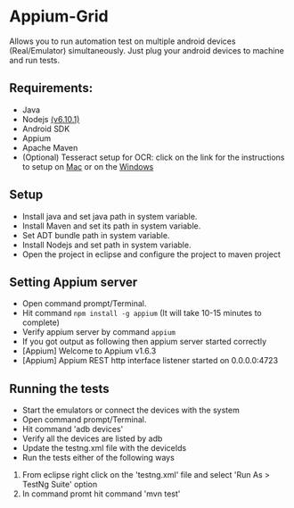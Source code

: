 # Appium-Grid
Allows you to run automation test on multiple android devices (Real/Emulator) simultaneously.
Just plug your android devices to machine and run tests.

## Requirements:
- Java
- Nodejs <a href="https://nodejs.org/en/blog/release/v6.10.1/" target="_blank">(v6.10.1)</a>
- Android SDK
- Appium
- Apache Maven
- (Optional) Tesseract setup for OCR: click on the link for the instructions to setup on <a href="http://emop.tamu.edu/Installing-Tesseract-Mac" target="_blank">Mac</a> or on the <a href="http://emop.tamu.edu/Installing-Tesseract-Windows8" target="_blank">Windows</a>

## Setup
- Install java and set java path in system variable.
- Install Maven and set its path in system variable.
- Set ADT bundle path in system variable.
- Install Nodejs and set path in system variable.
- Open the project in eclipse and configure the project to maven project

## Setting Appium server
- Open command prompt/Terminal.
- Hit command <code>npm install -g appium</code> (It will take 10-15 minutes to complete)
- Verify appium server by command <code>appium</code>
- If you got output as following  then appium server started correctly
- [Appium] Welcome to Appium v1.6.3
- [Appium] Appium REST http interface listener started on 0.0.0.0:4723

## Running the tests
- Start the emulators or connect the devices with the system
- Open command prompt/Terminal. 
- Hit command 'adb devices'
- Verify all the devices are listed by adb
- Update the testng.xml file with the deviceIds
- Run the tests either of the following ways
1. From eclipse right click on the 'testng.xml' file and select 'Run As > TestNg Suite' option
2. In command promt hit command 'mvn test'
